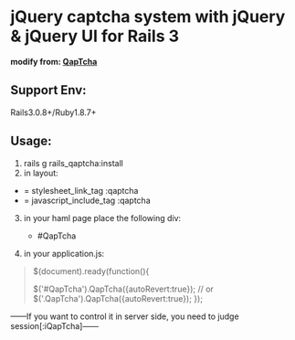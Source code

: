 jQuery captcha system with jQuery & jQuery UI for Rails 3
=========================================================

__modify from: [QapTcha](http://www.myjqueryplugins.com/QapTcha "QapTcha")__

Support Env:
------------
Rails3.0.8+/Ruby1.8.7+

Usage:
------

1. rails g rails_qaptcha:install
2. in layout:
  * = stylesheet_link_tag :qaptcha
  * = javascript_include_tag :qaptcha
3. in your haml page place the following div:

    * #QapTcha

4. in your application.js:

>$(document).ready(function(){
>
>    $('#QapTcha').QapTcha({autoRevert:true});
>    // or
>    $('.QapTcha').QapTcha({autoRevert:true});
>});

——If you want to control it in server side, you need to judge session[:iQapTcha]——